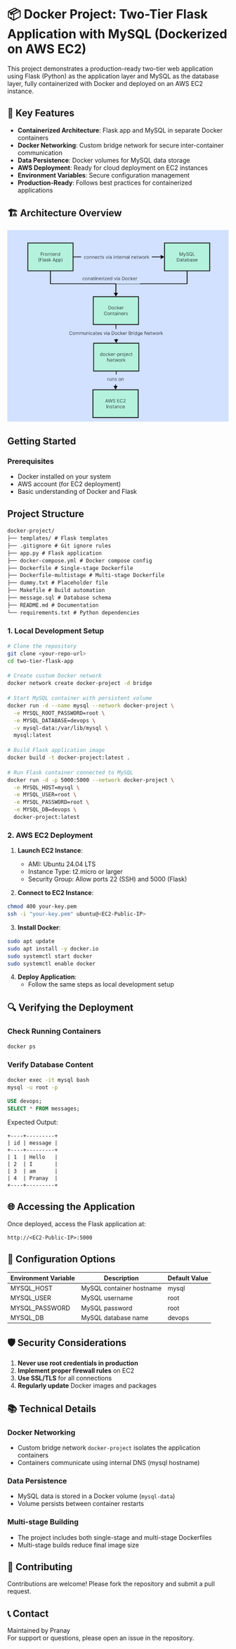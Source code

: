 # 📦 Docker Project: Two-Tier Flask Application with MySQL (Dockerized on AWS EC2)

This project demonstrates a production-ready two-tier web application using Flask (Python) as the application layer and MySQL as the database layer, fully containerized with Docker and deployed on an AWS EC2 instance.

## 🌟 Key Features

- **Containerized Architecture**: Flask app and MySQL in separate Docker containers
- **Docker Networking**: Custom bridge network for secure inter-container communication
- **Data Persistence**: Docker volumes for MySQL data storage
- **AWS Deployment**: Ready for cloud deployment on EC2 instances
- **Environment Variables**: Secure configuration management
- **Production-Ready**: Follows best practices for containerized applications

## 🏗️ Architecture Overview
![Architecture Diagram](Architecture.png)

##   Getting Started

### Prerequisites

- Docker installed on your system
- AWS account (for EC2 deployment)
- Basic understanding of Docker and Flask

## Project Structure
```md
docker-project/
├── templates/ # Flask templates
├── .gitignore # Git ignore rules
├── app.py # Flask application
├── docker-compose.yml # Docker compose config
├── Dockerfile # Single-stage Dockerfile
├── Dockerfile-multistage # Multi-stage Dockerfile
├── dummy.txt # Placeholder file
├── Makefile # Build automation
├── message.sql # Database schema
├── README.md # Documentation
└── requirements.txt # Python dependencies
```

### 1. Local Development Setup

```bash
# Clone the repository
git clone <your-repo-url>
cd two-tier-flask-app

# Create custom Docker network
docker network create docker-project -d bridge

# Start MySQL container with persistent volume
docker run -d --name mysql --network docker-project \
  -e MYSQL_ROOT_PASSWORD=root \
  -e MYSQL_DATABASE=devops \
  -v mysql-data:/var/lib/mysql \
  mysql:latest

# Build Flask application image
docker build -t docker-project:latest .

# Run Flask container connected to MySQL
docker run -d -p 5000:5000 --network docker-project \
  -e MYSQL_HOST=mysql \
  -e MYSQL_USER=root \
  -e MYSQL_PASSWORD=root \
  -e MYSQL_DB=devops \
  docker-project:latest
```

### 2. AWS EC2 Deployment

1. **Launch EC2 Instance**:
   - AMI: Ubuntu 24.04 LTS
   - Instance Type: t2.micro or larger
   - Security Group: Allow ports 22 (SSH) and 5000 (Flask)

2. **Connect to EC2 Instance**:
```bash
chmod 400 your-key.pem
ssh -i "your-key.pem" ubuntu@<EC2-Public-IP>
```

3. **Install Docker**:
```bash
sudo apt update
sudo apt install -y docker.io
sudo systemctl start docker
sudo systemctl enable docker
```

4. **Deploy Application**:
   - Follow the same steps as local development setup

## 🔍 Verifying the Deployment

### Check Running Containers
```bash
docker ps
```

### Verify Database Content
```bash
docker exec -it mysql bash
mysql -u root -p
```
```sql
USE devops;
SELECT * FROM messages;
```

Expected Output:
```
+----+---------+
| id | message |
+----+---------+
| 1  | Hello   |
| 2  | I       |
| 3  | am      |
| 4  | Pranay  |
+----+---------+
```

## 🌐 Accessing the Application

Once deployed, access the Flask application at:
```
http://<EC2-Public-IP>:5000
```

## 🔧 Configuration Options

| Environment Variable | Description                          | Default Value |
|-----------------------|--------------------------------------|---------------|
| MYSQL_HOST            | MySQL container hostname             | mysql         |
| MYSQL_USER            | MySQL username                       | root          |
| MYSQL_PASSWORD        | MySQL password                       | root          |
| MYSQL_DB              | MySQL database name                  | devops        |

## 🛡️ Security Considerations

1. **Never use root credentials in production**
2. **Implement proper firewall rules** on EC2
3. **Use SSL/TLS** for all connections
4. **Regularly update** Docker images and packages

## 📚 Technical Details

### Docker Networking
- Custom bridge network `docker-project` isolates the application containers
- Containers communicate using internal DNS (mysql hostname)

### Data Persistence
- MySQL data is stored in a Docker volume (`mysql-data`)
- Volume persists between container restarts

### Multi-stage Building
- The project includes both single-stage and multi-stage Dockerfiles
- Multi-stage builds reduce final image size

## 🤝 Contributing

Contributions are welcome! Please fork the repository and submit a pull request.

## 📞 Contact

Maintained by Pranay  
For support or questions, please open an issue in the repository.

